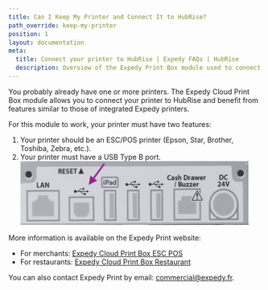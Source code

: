 ```yaml
---
title: Can I Keep My Printer and Connect It to HubRise?
path_override: keep-my-printer
position: 1
layout: documentation
meta:
  title: Connect your printer to HubRise | Expedy FAQs | HubRise
  description: Overview of the Expedy Print Box module used to connect ESC/POS printers (Epson, Star, Brother, Toshiba, Zebra, etc.) to HubRise.
---
```


You probably already have one or more printers. The Expedy Cloud Print Box module allows you to connect your printer to HubRise and benefit from features similar to those of integrated Expedy printers.

For this module to work, your printer must have two features:

1. Your printer should be an ESC/POS printer (Epson, Star, Brother, Toshiba, Zebra, etc.).
2. Your printer must have a USB Type B port.
   ![USB Type-B connector](./images/005-expedy-usb-type-b.png)

More information is available on the Expedy Print website:

- For merchants: [Expedy Cloud Print Box ESC POS](https://www.printer-point.com/shop/cloud-print-box/expedy-cloud-print-box-esc-pos)
- For restaurants: [Expedy Cloud Print Box Restaurant](https://www.printer-point.com/shop/cloud-print-box/expedy-cloud-print-box-restaurant)

You can also contact Expedy Print by email: commercial@expedy.fr.
